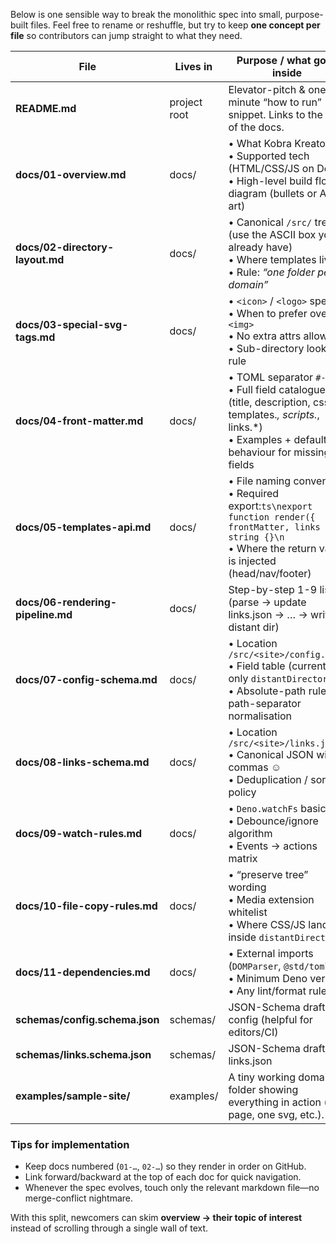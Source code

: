 Below is one sensible way to break the monolithic spec into small, purpose-built files.
Feel free to rename or reshuffle, but try to keep **one concept per file** so contributors can jump straight to what they need.

| File                              | Lives in     | Purpose / what goes inside                                                                                                                                                |
| --------------------------------- | ------------ | ------------------------------------------------------------------------------------------------------------------------------------------------------------------------- |
| **README.md**                     | project root | Elevator-pitch & one-minute “how to run” snippet. Links to the rest of the docs.                                                                                          |
| **docs/01-overview\.md**          | docs/        | • What Kobra Kreator is<br>• Supported tech (HTML/CSS/JS on Deno)<br>• High-level build flow diagram (bullets or ASCII art)                                               |
| **docs/02-directory-layout.md**   | docs/        | • Canonical `/src/` tree (use the ASCII box you already have)<br>• Where templates live<br>• Rule: *“one folder per domain”*                                              |
| **docs/03-special-svg-tags.md**   | docs/        | • `<icon>` / `<logo>` spec<br>• When to prefer over `<img>`<br>• No extra attrs allowed<br>• Sub-directory lookup rule                                                    |
| **docs/04-front-matter.md**       | docs/        | • TOML separator `#---#`<br>• Full field catalogue (title, description, css, templates.*, scripts.*, links.\*)<br>• Examples + default behaviour for missing fields       |
| **docs/05-templates-api.md**      | docs/        | • File naming convention<br>• Required export:`ts\nexport function render({ frontMatter, links }): string {}\n`<br>• Where the return value is injected (head/nav/footer) |
| **docs/06-rendering-pipeline.md** | docs/        | Step-by-step 1-9 list (parse → update links.json → … → write to distant dir)                                                                                              |
| **docs/07-config-schema.md**      | docs/        | • Location `/src/<site>/config.json`<br>• Field table (currently only `distantDirectory`)<br>• Absolute-path rule & path-separator normalisation                          |
| **docs/08-links-schema.md**       | docs/        | • Location `/src/<site>/links.json`<br>• Canonical JSON with commas ☺<br>• Deduplication / sort policy                                                                    |
| **docs/09-watch-rules.md**        | docs/        | • `Deno.watchFs` basics<br>• Debounce/ignore algorithm<br>• Events → actions matrix                                                                                       |
| **docs/10-file-copy-rules.md**    | docs/        | • “preserve tree” wording<br>• Media extension whitelist<br>• Where CSS/JS land inside `distantDirectory`                                                                 |
| **docs/11-dependencies.md**       | docs/        | • External imports (`DOMParser`, `@std/toml`)<br>• Minimum Deno version<br>• Any lint/format rules                                                                        |
| **schemas/config.schema.json**    | schemas/     | JSON-Schema draft for config (helpful for editors/CI)                                                                                                                     |
| **schemas/links.schema.json**     | schemas/     | JSON-Schema draft for links.json                                                                                                                                          |
| **examples/sample-site/**         | examples/    | A tiny working domain folder showing everything in action (one page, one svg, etc.).                                                                                      |

### Tips for implementation

* Keep docs numbered (`01-…`, `02-…`) so they render in order on GitHub.
* Link forward/backward at the top of each doc for quick navigation.
* Whenever the spec evolves, touch only the relevant markdown file—no merge-conflict nightmare.

With this split, newcomers can skim **overview → their topic of interest** instead of scrolling through a single wall of text.


